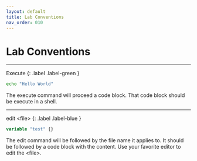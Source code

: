 ```yaml
---
layout: default
title: Lab Conventions
nav_order: 010
---
```


# Lab Conventions

---

Execute
{: .label .label-green }

```bash
echo "Hello World"

```

The execute command will proceed a code block. That code block should
be execute in a shell.

---

edit \<file\>
{: .label .label-blue }

```terraform
variable "test" {}
```

The edit command will be followed by the file name it applies to. It
should be followed by a code block with the content. Use your favorite
editor to edit the \<file\>.
